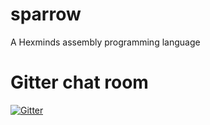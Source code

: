 # sparrow

A Hexminds assembly programming language

# Gitter chat room
[![Gitter](https://badges.gitter.im/sparrow-project/community.svg)](https://gitter.im/sparrow-project/community?utm_source=badge&utm_medium=badge&utm_campaign=pr-badge)
